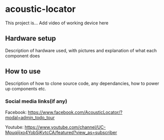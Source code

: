 # acoustic-locator
This project is...
Add video of working device here

## Hardware setup
Description of hardware used, with pictures and explanation of what each component does

## How to use
Description of how to clone source code, any dependancies, how to power up components etc.

### Social media links(if any)
Facebook: https://www.facebook.com/AcousticLocator/?modal=admin_todo_tour 

Youtube: https://www.youtube.com/channel/UC-Mpuqiijxo4YobSjKvtcCA/featured?view_as=subscriber
